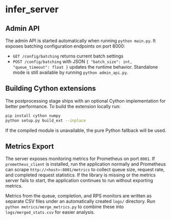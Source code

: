 # infer_server
## Admin API

The admin API is started automatically when running `python main.py`. It exposes batching configuration endpoints on port 8000:
- `GET /config/batching` returns current batch settings
- `POST /config/batching` with JSON `{ "batch_size": int, "queue_timeout": float }` updates the runtime behavior.
Standalone mode is still available by running `python admin_api.py`.

## Building Cython extensions

The postprocessing stage ships with an optional Cython implementation for
better performance. To build the extension locally run:

```bash
pip install cython numpy
python setup.py build_ext --inplace
```

If the compiled module is unavailable, the pure Python fallback will be used.

## Metrics Export

The server exposes monitoring metrics for Prometheus on port `8001`. If
`prometheus_client` is installed, run the application normally and Prometheus
can scrape `http://<host>:8001/metrics` to collect queue size, request rate, and
completed request statistics.  If the library is missing or the metrics server
fails to start, the application continues to run without exporting metrics.


Metrics from the queue, completion, and RPS monitors are written as separate CSV
files under an automatically created `logs/` directory. Run `python metrics/merge_metrics.py`
to combine these into `logs/merged_stats.csv` for easier analysis.
